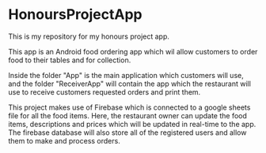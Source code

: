 # HonoursProjectApp
This is my repository for my honours project app.

This app is an Android food ordering app which wil allow customers to order food to their tables and for collection. 

Inside the folder "App" is the main application which customers will use, and the folder "ReceiverApp" will contain the app which the restaurant will use to receive customers requested orders and print them.

This project makes use of Firebase which is connected to a google sheets file for all the food items. 
Here, the restaurant owner can update the food items, descriptions and prices which will be updated in real-time to the app.
The firebase database will also store all of the registered users and allow them to make and process orders.
